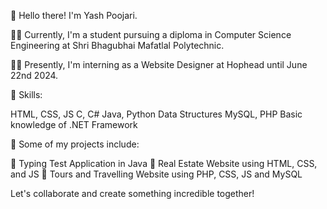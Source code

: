 👋 Hello there! I'm Yash Poojari.

👨‍🎓 Currently, I'm a student pursuing a diploma in Computer Science Engineering at Shri Bhagubhai Mafatlal Polytechnic.

👨‍💻 Presently, I'm interning as a Website Designer at Hophead until June 22nd 2024. 

🌟 Skills: 

   HTML, CSS, JS
   C, C#
   Java, Python
   Data Structures
   MySQL, PHP
   Basic knowledge of .NET Framework

🚀 Some of my projects include:

📝 Typing Test Application in Java
🏨 Real Estate Website using HTML, CSS, and JS
🛫 Tours and Travelling Website using PHP, CSS, JS and MySQL

Let's collaborate and create something incredible together!
